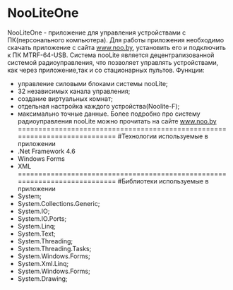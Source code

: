 # NooLiteOne 
NooLiteOne - приложение для управления устройствами с ПК(персонального компьютера). Для работы приложения необходимо скачать приложение с 
сайта www.noo.by, установить его и подключить к ПК MTRF-64-USB. 
Система nooLite является децентрализованной системой радиоуправления, что позволяет управлять устройствами, как через приложение,так и 
со стационарных пультов.
Функции:
- управление силовыми блоками системы nooLite;
- 32 независимых канала управления;
- создание виртуальных комнат;
- отдельная настройка каждого устройства(Noolite-F);
- максимально точные данные.
Более подробно про систему радиоуправления nooLite можно прочитать на сайте www.noo.by
===========================================================================
#Технологии используемые в приложении
- .Net Framework 4.6
- Windows Forms
- XML
===========================================================================
#Библиотеки используемые в приложении
- System;
- System.Collections.Generic;
- System.IO;
- System.IO.Ports;
- System.Linq;
- System.Text;
- System.Threading;
- System.Threading.Tasks;
- System.Windows.Forms;
- System.Xml.Linq;
- System.Windows.Forms;
- System.Drawing;

